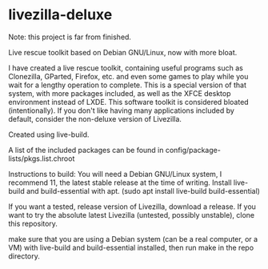 # livezilla-deluxe
Note: this project is far from finished.



Live rescue toolkit based on Debian GNU/Linux, now with more bloat.

I have created a live rescue toolkit, containing useful programs such as Clonezilla, GParted, Firefox, etc. and even some games to play while you wait for a lengthy operation to complete. This is a special version of that system, with more packages included, as well as the XFCE desktop environment instead of LXDE.
This software toolkit is considered bloated (intentionally). If you don't like having many applications included by default, consider the non-deluxe version of Livezilla.

Created using live-build.

A list of the included packages can be found in config/package-lists/pkgs.list.chroot

Instructions to build:
You will need a Debian GNU/Linux system, I recommend 11, the latest stable release at the time of writing.
Install live-build and build-essential with apt. (sudo apt install live-build build-essential)


If you want a tested, release version of Livezilla, download a release.
If you want to try the absolute latest Livezilla (untested, possibly unstable), clone this repository.

make sure that you are using a Debian system (can be a real computer, or a VM) with live-build and build-essential installed, then run make in the repo directory.

